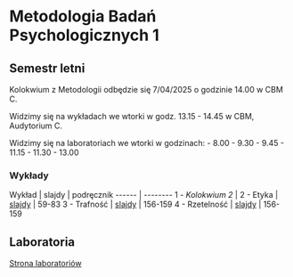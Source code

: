 # Metodologia Badań Psychologicznych 1

## Semestr letni

Kolokwium z Metodologii odbędzie się 7/04/2025 o godzinie 14.00 w CBM C.

Widzimy się na wykładach we wtorki w godz. 13.15 - 14.45 w CBM, Audytorium C.

Widzimy się na laboratoriach we wtorki w godzinach:
    - 8.00 - 9.30 
    - 9.45 - 11.15 
    - 11.30 - 13.00 


### Wykłady

Wykład | slajdy | podręcznik
------ | --------
1 - _Kolokwium 2_ |
2 - Etyka | [slajdy](01.html) | 59-83
3 - Trafność | [slajdy](02.html) | 156-159
4 - Rzetelność | [slajdy](03.html) | 156-159


<!-- 

6 - Obserwacja | [slajdy](04.html) | 101-113
7 - Sondaże | [slajdy](05.html) | 160-162
8 - Porównania międzygrupowe | [slajdy](06.html) | 
9 - _Kolokwium 3_ |
10 - Schematy korelacyjne | [slajdy](07.html) | 
11 - Modele wielozmiennowe, cz.1 | [slajdy](08.html) | 
12 - Modele wielozmiennowe, cz.2 | [slajdy](08.html) | 
13 - Badania podłużne | [slajdy](09.html)
14 - Systematyczne przeglądy i metaanalizy | [slajdy](10.html) 
15 - Podsumowanie | [slajdy](11.html) 

-->

## Laboratoria

[Strona laboratoriów](https://odmina.github.io/MBP_labs/)

<!-- 

## Pomoce dodatkowe

- [Korelacje](notebooks/korelacje)
- [Błąd losowy](notebooks/blad_losowy) 
 
-->
